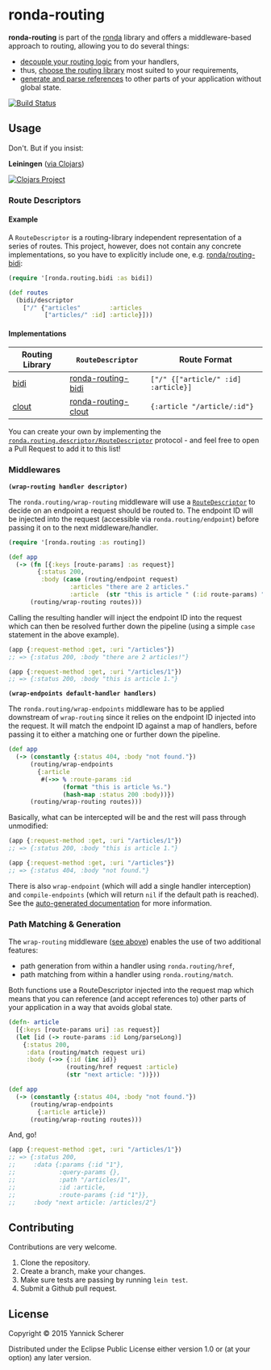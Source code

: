 # ronda-routing

__ronda-routing__ is part of the [ronda](https://github.com/xsc/ronda) library and offers
a middleware-based approach to routing, allowing you to do several things:

- [decouple your routing logic](#middlewares) from your handlers,
- thus, [choose the routing library](#implementations) most suited to your requirements,
- [generate and parse references](#path-matching--generation) to other parts of your application without global state.

[![Build Status](https://travis-ci.org/xsc/ronda-routing.svg?branch=master)](https://travis-ci.org/xsc/ronda-routing)

## Usage

Don't. But if you insist:

__Leiningen__ ([via Clojars](https://clojars.org/ronda/routing))

[![Clojars Project](http://clojars.org/ronda/routing/latest-version.svg)](http://clojars.org/ronda/routing)

### Route Descriptors

#### Example

A `RouteDescriptor` is a routing-library independent representation of a series of routes. This project, however,
does not contain any concrete implementations, so you have to explicitly include one, e.g.
[ronda/routing-bidi][bidi-descriptor]:

```clojure
(require '[ronda.routing.bidi :as bidi])

(def routes
  (bidi/descriptor
    ["/" {"articles"        :articles
          ["articles/" :id] :article}]))
```

#### Implementations

Routing Library | `RouteDescriptor`                       | Route Format
----------------|-----------------------------------------|-------------
[bidi][bidi]    | [ronda-routing-bidi][bidi-descriptor]   | `["/" {["article/" :id] :article}]`
[clout][clout]  | [ronda-routing-clout][clout-descriptor] | `{:article "/article/:id"}`

You can create your own by implementing the [`ronda.routing.descriptor/RouteDescriptor`][route-descriptor] protocol -
and feel free to open a Pull Request to add it to this list!

### Middlewares

__`(wrap-routing handler descriptor)`__

The `ronda.routing/wrap-routing` middleware will use a [`RouteDescriptor`](#route-descriptors) to decide on an
endpoint a request should be routed to. The endpoint ID will be injected into the request (accessible via
`ronda.routing/endpoint`) before passing it on to the next middleware/handler.

```clojure
(require '[ronda.routing :as routing])

(def app
  (-> (fn [{:keys [route-params] :as request}]
        {:status 200,
         :body (case (routing/endpoint request)
                 :articles "there are 2 articles."
                 :article  (str "this is article " (:id route-params) "."))})
      (routing/wrap-routing routes)))
```

Calling the resulting handler will inject the endpoint ID into the request which can then be
resolved further down the pipeline (using a simple `case` statement in the above example).

```clojure
(app {:request-method :get, :uri "/articles"})
;; => {:status 200, :body "there are 2 articles!"}

(app {:request-method :get, :uri "/articles/1"})
;; => {:status 200, :body "this is article 1."}
```

__`(wrap-endpoints default-handler handlers)`__

The `ronda.routing/wrap-endpoints` middleware has to be applied downstream of `wrap-routing`
since it relies on the endpoint ID injected into the request. It will match the endpoint ID
against a map of handlers, before passing it to either a matching one or further down the
pipeline.

```clojure
(def app
  (-> (constantly {:status 404, :body "not found."})
      (routing/wrap-endpoints
        {:article
         #(->> % :route-params :id
               (format "this is article %s.")
               (hash-map :status 200 :body))})
      (routing/wrap-routing routes)))
```

Basically, what can be intercepted will be and the rest will pass through unmodified:

```clojure
(app {:request-method :get, :uri "/articles/1"})
;; => {:status 200, :body "this is article 1."}

(app {:request-method :get, :uri "/articles"})
;; => {:status 404, :body "not found."}
```

There is also `wrap-endpoint` (which will add a single handler interception) and `compile-endpoints`
(which will return `nil` if the default path is reached). See the [auto-generated documentation][doc]
for more information.

### Path Matching &amp; Generation

The `wrap-routing` middleware ([see above](#middlewares)) enables the use of two additional features:

- path generation from within a handler using `ronda.routing/href`,
- path matching from within a handler using `ronda.routing/match`.

Both functions use a RouteDescriptor injected into the request map which means that you can reference
(and accept references to) other parts of your application in a way that avoids global state.

```clojure
(defn- article
  [{:keys [route-params uri] :as request}]
  (let [id (-> route-params :id Long/parseLong)]
    {:status 200,
     :data (routing/match request uri)
     :body (->> {:id (inc id)}
                (routing/href request :article)
                (str "next article: "))}))

(def app
  (-> (constantly {:status 404, :body "not found."})
      (routing/wrap-endpoints
        {:article article})
      (routing/wrap-routing routes)))
```

And, go!

```clojure
(app {:request-method :get, :uri "/articles/1"})
;; => {:status 200,
;;     :data {:params {:id "1"},
;;            :query-params {},
;;            :path "/articles/1",
;;            :id :article,
;;            :route-params {:id "1"}},
;;     :body "next article: /articles/2"}
```

## Contributing

Contributions are very welcome.

1. Clone the repository.
2. Create a branch, make your changes.
3. Make sure tests are passing by running `lein test`.
4. Submit a Github pull request.

## License

Copyright &copy; 2015 Yannick Scherer

Distributed under the Eclipse Public License either version 1.0 or (at
your option) any later version.

[doc]: https://xsc.github.io/ronda-routing/
[bidi]: https://github.com/juxt/bidi
[clout]: https://github.com/weavejester/clout
[bidi-descriptor]: https://github.com/xsc/ronda-routing-bidi
[clout-descriptor]: https://github.com/xsc/ronda-routing-clout
[route-descriptor]: https://xsc.github.io/ronda-routing/ronda.routing.descriptor.html#var-RouteDescriptor
